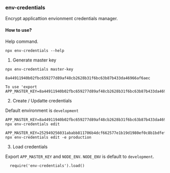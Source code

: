 ### env-credentials

Encrypt applicattion envionment credentials manager.

#### How to use?

  Help command.
  
  ```shell
  npx env-credentials --help
  ```
  

  1. Generate master key
  
  ```shell
  npx env-credentials master-key
  
  8a44911940b02fbc659277d89af48cb2628b31f6bc63b87b433da46966af6aec

  To use 'export APP_MASTER_KEY=8a44911940b02fbc659277d89af48cb2628b31f6bc63b87b433da46966af6aec'
  ```

  2. Create / Updatte credentials
  
  Default environment is `development`
  
  ```shell
  APP_MASTER_KEY=8a44911940b02fbc659277d89af48cb2628b31f6bc63b87b433da46966af6aec npx env-credentials edit
  ```
 
  ```shell
  APP_MASTER_KEY=252949256031ababb811706b4dcf662577e1b19d1980ef0c8b1bdfef13feba36 npx env-credentials edit -e production
  ```

  3. Load credentials
  
  Export `APP_MASTER_KEY` and `NODE_ENV`. `NODE_ENV` is default to `development`.
  
  ```javascrip
    require('env-credentials').load()
  ```

